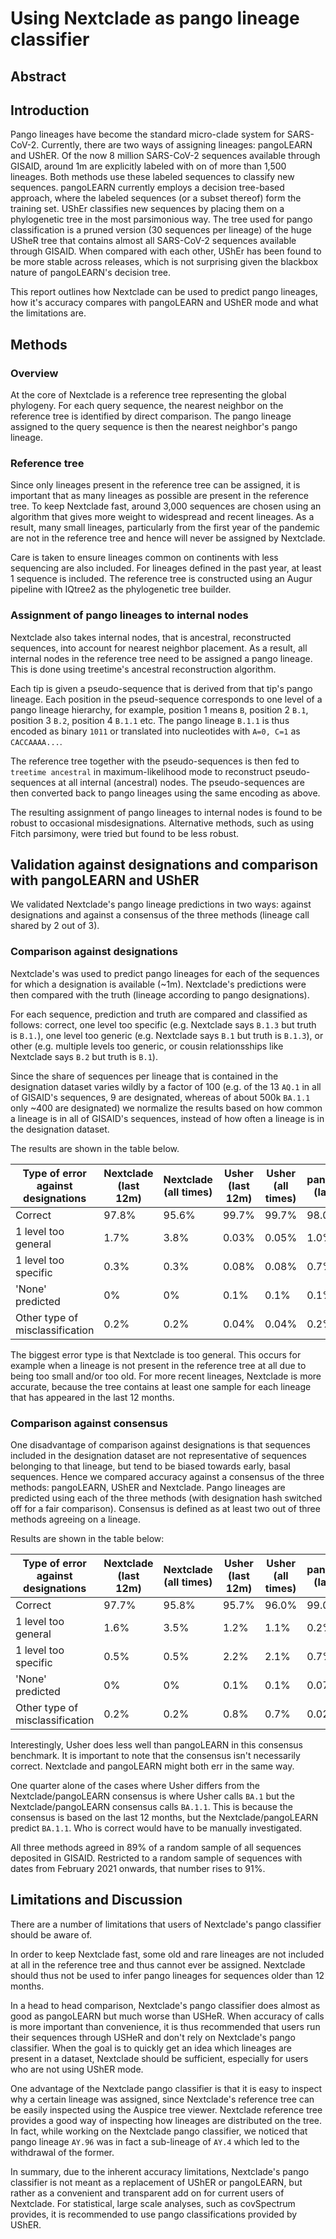 # Using Nextclade as pango lineage classifier

## Abstract

## Introduction

Pango lineages have become the standard micro-clade system for SARS-CoV-2. Currently, there are two ways of assigning lineages: pangoLEARN and UShER. Of the now 8 million SARS-CoV-2 sequences available through GISAID, around 1m are explicitly labeled with on of more than 1,500 lineages. Both methods use these labeled sequences to classify new sequences. pangoLEARN currently employs a decision tree-based approach, where the labeled sequences (or a subset thereof) form the training set. UShEr classifies new sequences by placing them on a phylogenetic tree in the most parsimonious way. The tree used for pango classification is a pruned version (30 sequences per lineage) of the huge USheR tree that contains almost all SARS-CoV-2 sequences available through GISAID. When compared with each other, UShEr has been found to be more stable across releases, which is not surprising given the blackbox nature of pangoLEARN's decision tree.

This report outlines how Nextclade can be used to predict pango lineages, how it's accuracy compares with pangoLEARN and UShER mode and what the limitations are.

## Methods

### Overview

At the core of Nextclade is a reference tree representing the global phylogeny. For each query sequence, the nearest neighbor on the reference tree is identified by direct comparison. The pango lineage assigned to the query sequence is then the nearest neighbor's pango lineage.

### Reference tree

Since only lineages present in the reference tree can be assigned, it is important that as many lineages as possible are present in the reference tree. To keep Nextclade fast, around 3,000 sequences are chosen using an algorithm that gives more weight to widespread and recent lineages. As a result, many small lineages, particularly from the first year of the pandemic are not in the reference tree and hence will never be assigned by Nextclade.

Care is taken to ensure lineages common on continents with less sequencing are also included. For lineages defined in the past year, at least 1 sequence is included. The reference tree is constructed using an Augur pipeline with IQtree2 as the phylogenetic tree builder.

### Assignment of pango lineages to internal nodes

Nextclade also takes internal nodes, that is ancestral, reconstructed sequences, into account for nearest neighbor placement. As a result, all internal nodes in the reference tree need to be assigned a pango lineage. This is done using treetime's ancestral reconstruction algorithm.

Each tip is given a pseudo-sequence that is derived from that tip's pango lineage. Each position in the pseud-sequence corresponds to one level of a pango lineage hierarchy, for example, position 1 means `B`, position 2 `B.1`, position 3 `B.2`, position 4 `B.1.1` etc. The pango lineage `B.1.1` is thus encoded as binary `1011` or translated into nucleotides with `A=0, C=1` as `CACCAAAA...`.

The reference tree together with the pseudo-sequences is then fed to `treetime ancestral` in maximum-likelihood mode to reconstruct pseudo-sequences at all internal (ancestral) nodes. The pseudo-sequences are then converted back to pango lineages using the same encoding as above.

The resulting assignment of pango lineages to internal nodes is found to be robust to occasional misdesignations. Alternative methods, such as using Fitch parsimony, were tried but found to be less robust.

## Validation against designations and comparison with pangoLEARN and UShER

We validated Nextclade's pango lineage predictions in two ways: against designations and against a consensus of the three methods (lineage call shared by 2 out of 3).

### Comparison against designations

Nextclade's was used to predict pango lineages for each of the sequences for which a designation is available (~1m). Nextclade's predictions were then compared with the truth (lineage according to pango designations).

For each sequence, prediction and truth are compared and classified as follows: correct, one level too specific (e.g. Nextclade says `B.1.3` but truth is `B.1.`), one level too generic (e.g. Nextclade says `B.1` but truth is `B.1.3`), or other (e.g. multiple levels too generic, or cousin relationsships like Nextclade says `B.2` but truth is `B.1`).

Since the share of sequences per lineage that is contained in the designation dataset varies wildly by a factor of 100 (e.g. of the 13 `AQ.1` in all of GISAID's sequences, 9 are designated, whereas of about 500k `BA.1.1` only ~400 are designated) we normalize the results based on how common a lineage is in all of GISAID's sequences, instead of how often a lineage is in the designation dataset.

The results are shown in the table below.

| Type of error against designations | Nextclade (last 12m) | Nextclade (all times) | Usher (last 12m) | Usher (all times) | pangoLEARN (last 12m) | pangoLEARN (all times) |
| ---------------------------------- | -------------------- | --------------------- | ---------------- | ----------------- | --------------------- | ---------------------- |
| Correct                            | 97.8%                | 95.6%                 | 99.7%            | 99.7%             | 98.0%                 | 97.6%                  |
| 1 level too general                | 1.7%                 | 3.8%                  | 0.03%            | 0.05%             | 1.0%                  | 1.2%                   |
| 1 level too specific               | 0.3%                 | 0.3%                  | 0.08%            | 0.08%             | 0.7%                  | 0.8%                   |
| 'None' predicted                   | 0%                   | 0%                    | 0.1%             | 0.1%              | 0.1%                  | 0.1%                   |
| Other type of misclassification    | 0.2%                 | 0.2%                  | 0.04%            | 0.04%             | 0.2%                  | 0.2%                   |

The biggest error type is that Nextclade is too general. This occurs for example when a lineage is not present in the reference tree at all due to being too small and/or too old. For more recent lineages, Nextclade is more accurate, because the tree contains at least one sample for each lineage that has appeared in the last 12 months.

### Comparison against consensus

One disadvantage of comparison against designations is that sequences included in the designation dataset are not representative of sequences belonging to that lineage, but tend to be biased towards early, basal sequences. Hence we compared accuracy against a consensus of the three methods: pangoLEARN, UShER and Nextclade. Pango lineages are predicted using each of the three methods (with designation hash switched off for a fair comparison). Consensus is defined as at least two out of three methods agreeing on a lineage.

Results are shown in the table below:

| Type of error against designations | Nextclade (last 12m) | Nextclade (all times) | Usher (last 12m) | Usher (all times) | pangoLEARN (last 12m) | pangoLEARN (all times) |
| ---------------------------------- | -------------------- | --------------------- | ---------------- | ----------------- | --------------------- | ---------------------- |
| Correct                            | 97.7%                | 95.8%                 | 95.7%            | 96.0%             | 99.0%                 | 98.7%                  |
| 1 level too general                | 1.6%                 | 3.5%                  | 1.2%             | 1.1%              | 0.2%                  | 0.4%                   |
| 1 level too specific               | 0.5%                 | 0.5%                  | 2.2%             | 2.1%              | 0.7%                  | 0.8%                   |
| 'None' predicted                   | 0%                   | 0%                    | 0.1%             | 0.1%              | 0.07%                 | 0.02%                  |
| Other type of misclassification    | 0.2%                 | 0.2%                  | 0.8%             | 0.7%              | 0.02%                 | 0.1%                   |

Interestingly, Usher does less well than pangoLEARN in this consensus benchmark. It is important to note that the consensus isn't necessarily correct. Nextclade and pangoLEARN might both err in the same way.

One quarter alone of the cases where Usher differs from the Nextclade/pangoLEARN consensus is where Usher calls `BA.1` but the Nextclade/pangoLEARN consensus calls `BA.1.1`. This is because the consensus is based on the last 12 months, but the Nextclade/pangoLEARN predict `BA.1.1`. Who is correct would have to be manually investigated.

All three methods agreed in 89% of a random sample of all sequences deposited in GISAID. Restricted to a random sample of sequences with dates from February 2021 onwards, that number rises to 91%.

## Limitations and Discussion

There are a number of limitations that users of Nextclade's pango classifier should be aware of.

In order to keep Nextclade fast, some old and rare lineages are not included at all in the reference tree and thus cannot ever be assigned. Nextclade should thus not be used to infer pango lineages for sequences older than 12 months.

In a head to head comparison, Nextclade's pango classifier does almost as good as pangoLEARN but much worse than USHeR. When accuracy of calls is more important than convenience, it is thus recommended that users run their sequences through USHeR and don't rely on Nextclade's pango classifier. When the goal is to quickly get an idea which lineages are present in a dataset, Nextclade should be sufficient, especially for users who are not using UShER mode.

One advantage of the Nextclade pango classifier is that it is easy to inspect why a certain lineage was assigned, since Nextclade's reference tree can be easily inspected using the Auspice tree viewer. Nextclade reference tree provides a good way of inspecting how lineages are distributed on the tree. In fact, while working on the Nextclade pango classifier, we noticed that pango lineage `AY.96` was in fact a sub-lineage of `AY.4` which led to the withdrawal of the former.

In summary, due to the inherent accuracy limitations, Nextclade's pango classifier is not meant as a replacement of UShER or pangoLEARN, but rather as a convenient and transparent add on for current users of Nextclade. For statistical, large scale analyses, such as covSpectrum provides, it is recommended to use pango classifications provided by UShER.
